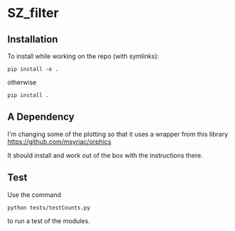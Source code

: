 # SZ_filter


## Installation


To install while working on the repo (with symlinks):

```pip install -e .```

otherwise

```pip install .```

## A Dependency

I'm changing some of the plotting so that it uses a wrapper from this library
https://github.com/msyriac/orphics

It should install and work out of the box with the instructions there.

## Test

Use the command
```
python tests/testCounts.py
```

to run a test of the modules.
